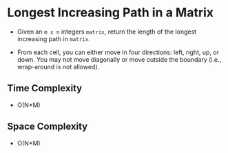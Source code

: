 # Longest Increasing Path in a Matrix

- Given an `m x n` integers `matrix`, return the length of the longest increasing path in `matrix`.

- From each cell, you can either move in four directions: left, right, up, or down. You may not move diagonally or move outside the boundary (i.e., wrap-around is not allowed).

## Time Complexity
- O(N*M)

## Space Complexity
- O(N*M)
